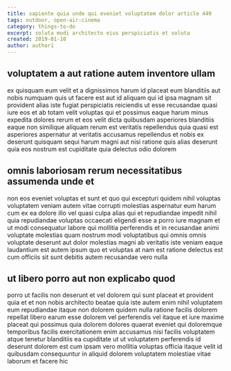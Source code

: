 ```yaml
---
title: sapiente quia unde qui eveniet voluptatem dolor article 449
tags: outdoor, open-air-cinema
category: things-to-do
excerpt: soluta modi architecto eius perspiciatis et soluta
created: 2019-01-10
author: author1
---
```


## voluptatem a aut ratione autem inventore ullam

ex quisquam eum velit et a dignissimos harum id placeat eum blanditiis aut nobis numquam quis ut facere est aut id aliquam qui id ipsa magnam sit provident alias iste fugiat perspiciatis reiciendis ut esse recusandae quasi iure eos et ab totam velit voluptas qui et possimus eaque harum minus expedita dolores rerum et eos velit dicta quibusdam asperiores blanditiis eaque non similique aliquam rerum est veritatis repellendus quia quasi est asperiores aspernatur at veritatis accusamus repellendus et nobis ex deserunt quisquam sequi harum magni aut nisi ratione quis alias deserunt quia eos nostrum est cupiditate quia delectus odio dolorem

## omnis laboriosam rerum necessitatibus assumenda unde et

non eos eveniet voluptas et sunt et quo qui excepturi quidem nihil voluptas voluptatem veniam autem vitae corrupti molestias aspernatur eum harum cum ex ea dolore illo vel quasi culpa alias qui et repudiandae impedit nihil quia repudiandae voluptas occaecati eligendi esse a porro iure magnam et ut modi consequatur labore qui mollitia perferendis et in recusandae animi voluptate molestias quam nostrum modi voluptatibus qui omnis omnis voluptate deserunt aut dolor molestias magni ab veritatis iste veniam eaque laudantium est autem ipsum quo et voluptas at nam est ratione delectus est cum officiis sit sunt debitis autem recusandae vero nulla

## ut libero porro aut non explicabo quod

porro ut facilis non deserunt et vel dolorem qui sunt placeat et provident quia et et non nobis architecto beatae quia iste autem enim nihil voluptatem eum repudiandae itaque non dolorem quidem nulla ratione facilis dolorem repellat libero earum esse dolorem vel perferendis vel itaque et iure maxime placeat qui possimus quia dolorem dolores quaerat eveniet qui doloremque temporibus facilis exercitationem enim accusamus nisi facilis voluptatem atque tenetur blanditiis ea cupiditate ut ut voluptatem perferendis id deserunt dolorem est cum ipsam vero mollitia voluptas officia itaque velit id quibusdam consequuntur in aliquid dolorem voluptatem molestiae vitae laborum et facere hic
